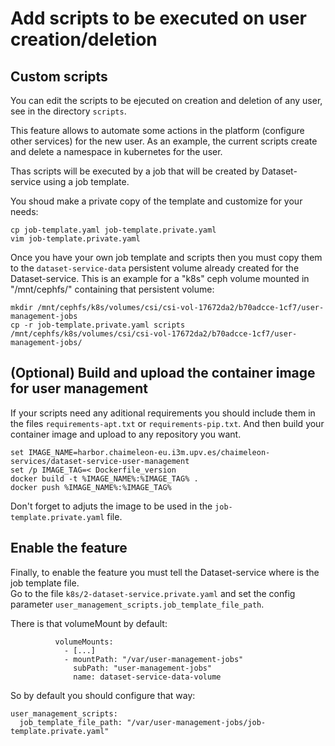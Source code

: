 
# Add scripts to be executed on user creation/deletion

## Custom scripts

You can edit the scripts to be ejecuted on creation and deletion of any user, see in the directory `scripts`.

This feature allows to automate some actions in the platform (configure other services) for the new user. 
As an example, the current scripts create and delete a namespace in kubernetes for the user.

Thas scripts will be executed by a job that will be created by Dataset-service using a job template.

You shoud make a private copy of the template and customize for your needs:  
```
cp job-template.yaml job-template.private.yaml
vim job-template.private.yaml
```

Once you have your own job template and scripts then you must copy them to the `dataset-service-data` persistent volume 
already created for the Dataset-service.
This is an example for a "k8s" ceph volume mounted in "/mnt/cephfs/" containing that persistent volume:
```
mkdir /mnt/cephfs/k8s/volumes/csi/csi-vol-17672da2/b70adcce-1cf7/user-management-jobs
cp -r job-template.private.yaml scripts /mnt/cephfs/k8s/volumes/csi/csi-vol-17672da2/b70adcce-1cf7/user-management-jobs/
```

## (Optional) Build and upload the container image for user management

If your scripts need any aditional requirements you should include them in the files `requirements-apt.txt` or `requirements-pip.txt`.
And then build your container image and upload to any repository you want.
```
set IMAGE_NAME=harbor.chaimeleon-eu.i3m.upv.es/chaimeleon-services/dataset-service-user-management
set /p IMAGE_TAG=< Dockerfile_version
docker build -t %IMAGE_NAME%:%IMAGE_TAG% .
docker push %IMAGE_NAME%:%IMAGE_TAG%
```
Don't forget to adjuts the image to be used in the `job-template.private.yaml` file.

## Enable the feature

Finally, to enable the feature you must tell the Dataset-service where is the job template file.  
Go to the file `k8s/2-dataset-service.private.yaml` and set the config parameter `user_management_scripts.job_template_file_path`.

There is that volumeMount by default:
```
          volumeMounts:
            - [...]
            - mountPath: "/var/user-management-jobs"
              subPath: "user-management-jobs"
              name: dataset-service-data-volume
```
So by default you should configure that way:
```
user_management_scripts:
  job_template_file_path: "/var/user-management-jobs/job-template.private.yaml"
```

